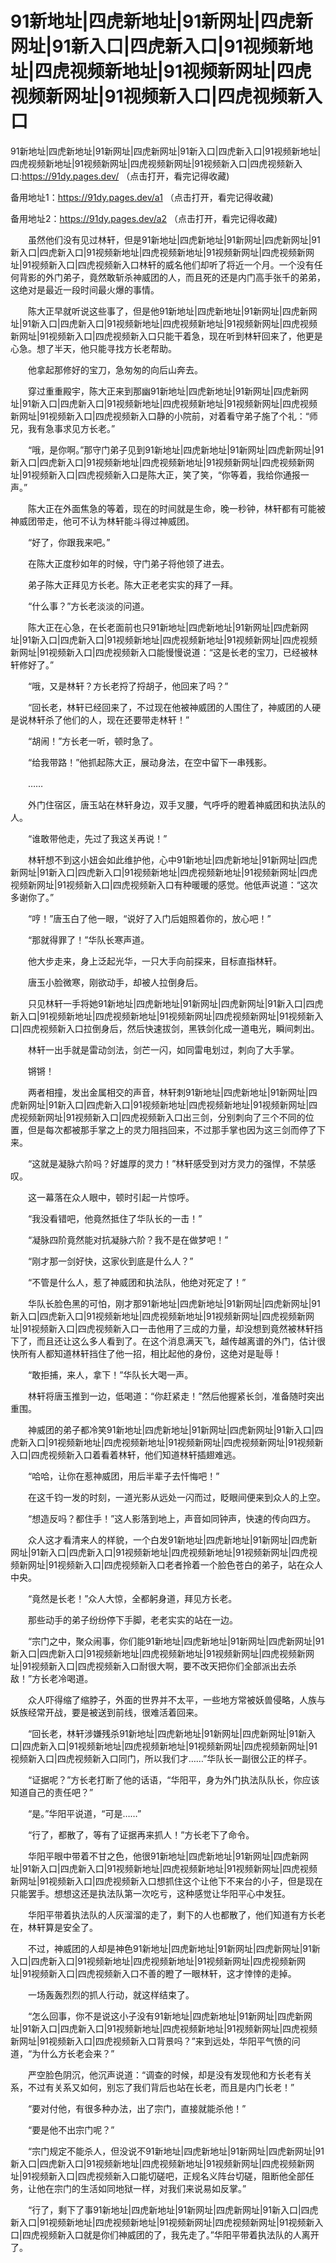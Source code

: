 # 91新地址|四虎新地址|91新网址|四虎新网址|91新入口|四虎新入口|91视频新地址|四虎视频新地址|91视频新网址|四虎视频新网址|91视频新入口|四虎视频新入口




91新地址|四虎新地址|91新网址|四虎新网址|91新入口|四虎新入口|91视频新地址|四虎视频新地址|91视频新网址|四虎视频新网址|91视频新入口|四虎视频新入口:https://91dy.pages.dev/ （点击打开，看完记得收藏)

备用地址1：https://91dy.pages.dev/a1 （点击打开，看完记得收藏)

备用地址2：https://91dy.pages.dev/a2 （点击打开，看完记得收藏)





　　虽然他们没有见过林轩，但是91新地址|四虎新地址|91新网址|四虎新网址|91新入口|四虎新入口|91视频新地址|四虎视频新地址|91视频新网址|四虎视频新网址|91视频新入口|四虎视频新入口林轩的威名他们却听了将近一个月。一个没有任何背影的外门弟子，竟然敢斩杀神威团的人，而且死的还是内门高手张千的弟弟，这绝对是最近一段时间最火爆的事情。

　　陈大正早就听说这些事了，但是他91新地址|四虎新地址|91新网址|四虎新网址|91新入口|四虎新入口|91视频新地址|四虎视频新地址|91视频新网址|四虎视频新网址|91视频新入口|四虎视频新入口只能干着急，现在听到林轩回来了，他更是心急。想了半天，他只能寻找方长老帮助。

　　他拿起那修好的宝刀，急匆匆的向后山奔去。

　　穿过重重殿宇，陈大正来到那幽91新地址|四虎新地址|91新网址|四虎新网址|91新入口|四虎新入口|91视频新地址|四虎视频新地址|91视频新网址|四虎视频新网址|91视频新入口|四虎视频新入口静的小院前，对着看守弟子施了个礼：“师兄，我有急事求见方长老。”

　　“哦，是你啊。”那守门弟子见到91新地址|四虎新地址|91新网址|四虎新网址|91新入口|四虎新入口|91视频新地址|四虎视频新地址|91视频新网址|四虎视频新网址|91视频新入口|四虎视频新入口是陈大正，笑了笑，“你等着，我给你通报一声。”

　　陈大正在外面焦急的等着，现在的时间就是生命，晚一秒钟，林轩都有可能被神威团带走，他可不认为林轩能斗得过神威团。

　　“好了，你跟我来吧。”

　　在陈大正度秒如年的时候，守门弟子将他领了进去。

　　弟子陈大正拜见方长老。陈大正老老实实的拜了一拜。

　　“什么事？”方长老淡淡的问道。

　　陈大正在心急，在长老面前也只91新地址|四虎新地址|91新网址|四虎新网址|91新入口|四虎新入口|91视频新地址|四虎视频新地址|91视频新网址|四虎视频新网址|91视频新入口|四虎视频新入口能慢慢说道：“这是长老的宝刀，已经被林轩修好了。”

　　“哦，又是林轩？方长老捋了捋胡子，他回来了吗？”

　　“回长老，林轩已经回来了，不过现在他被神威团的人围住了，神威团的人硬是说林轩杀了他们的人，现在还要带走林轩！”

　　“胡闹！”方长老一听，顿时急了。

　　“给我带路！”他抓起陈大正，展动身法，在空中留下一串残影。

　　……

　　外门住宿区，唐玉站在林轩身边，双手叉腰，气呼呼的瞪着神威团和执法队的人。

　　“谁敢带他走，先过了我这关再说！”

　　林轩想不到这小妞会如此维护他，心中91新地址|四虎新地址|91新网址|四虎新网址|91新入口|四虎新入口|91视频新地址|四虎视频新地址|91视频新网址|四虎视频新网址|91视频新入口|四虎视频新入口有种暖暖的感觉。他低声说道：“这次多谢你了。”

　　“哼！”唐玉白了他一眼，“说好了入门后姐照着你的，放心吧！”

　　“那就得罪了！”华队长寒声道。

　　他大步走来，身上泛起光华，一只大手向前探来，目标直指林轩。

　　唐玉小脸微寒，刚欲动手，却被人拉倒身后。

　　只见林轩一手将她91新地址|四虎新地址|91新网址|四虎新网址|91新入口|四虎新入口|91视频新地址|四虎视频新地址|91视频新网址|四虎视频新网址|91视频新入口|四虎视频新入口拉倒身后，然后快速拔剑，黑铁剑化成一道电光，瞬间刺出。

　　林轩一出手就是雷动剑法，剑芒一闪，如同雷电划过，刺向了大手掌。

　　锵锵！

　　两者相撞，发出金属相交的声音，林轩刺91新地址|四虎新地址|91新网址|四虎新网址|91新入口|四虎新入口|91视频新地址|四虎视频新地址|91视频新网址|四虎视频新网址|91视频新入口|四虎视频新入口出三剑，分别刺向了三个不同的位置，但是每次都被那手掌之上的灵力阻挡回来，不过那手掌也因为这三剑而停了下来。

　　“这就是凝脉六阶吗？好雄厚的灵力！”林轩感受到对方灵力的强悍，不禁感叹。

　　这一幕落在众人眼中，顿时引起一片惊呼。

　　“我没看错吧，他竟然抵住了华队长的一击！”

　　“凝脉四阶竟然能对抗凝脉六阶？我不是在做梦吧！”

　　“刚才那一剑好快，这家伙到底是什么人？”

　　“不管是什么人，惹了神威团和执法队，他绝对死定了！”

　　华队长脸色黑的可怕，刚才那91新地址|四虎新地址|91新网址|四虎新网址|91新入口|四虎新入口|91视频新地址|四虎视频新地址|91视频新网址|四虎视频新网址|91视频新入口|四虎视频新入口一击他用了三成的力量，却没想到竟然被林轩挡下了，而且还让这么多人看到了。在这个消息满天飞，越传越离谱的外门，估计很快所有人都知道林轩挡住了他一招，相比起他的身份，这绝对是耻辱！

　　“敢拒捕，来人，拿下！”华队长大喝一声。

　　林轩将唐玉推到一边，低喝道：“你赶紧走！”然后他握紧长剑，准备随时突出重围。

　　神威团的弟子都冷笑91新地址|四虎新地址|91新网址|四虎新网址|91新入口|四虎新入口|91视频新地址|四虎视频新地址|91视频新网址|四虎视频新网址|91视频新入口|四虎视频新入口着看着林轩，他们知道林轩插翅难逃。

　　“哈哈，让你在惹神威团，用后半辈子去忏悔吧！”

　　在这千钧一发的时刻，一道光影从远处一闪而过，眨眼间便来到众人的上空。

　　“想造反吗？都住手！”这人影落到地上，声音如同钟声，快速的传向四方。

　　众人这才看清来人的样貌，一个白发91新地址|四虎新地址|91新网址|四虎新网址|91新入口|四虎新入口|91视频新地址|四虎视频新地址|91视频新网址|四虎视频新网址|91视频新入口|四虎视频新入口老者拎着一个脸色苍白的弟子，站在众人中央。

　　“竟然是长老！”众人大惊，全都躬身道，拜见方长老。

　　那些动手的弟子纷纷停下手脚，老老实实的站在一边。

　　“宗门之中，聚众闹事，你们能91新地址|四虎新地址|91新网址|四虎新网址|91新入口|四虎新入口|91视频新地址|四虎视频新地址|91视频新网址|四虎视频新网址|91视频新入口|四虎视频新入口耐很大啊，要不改天把你们全部派出去杀敌！”方长老冷喝道。

　　众人吓得缩了缩脖子，外面的世界并不太平，一些地方常被妖兽侵略，人族与妖族经常开战，要是被送到前线，很难活着回来。

　　“回长老，林轩涉嫌残杀91新地址|四虎新地址|91新网址|四虎新网址|91新入口|四虎新入口|91视频新地址|四虎视频新地址|91视频新网址|四虎视频新网址|91视频新入口|四虎视频新入口同门，所以我们才……”华队长一副很公正的样子。

　　“证据呢？”方长老打断了他的话语，“华阳平，身为外门执法队队长，你应该知道自己的责任吧？”

　　“是。”华阳平说道，“可是……”

　　“行了，都散了，等有了证据再来抓人！”方长老下了命令。

　　华阳平眼中带着不甘之色，他很91新地址|四虎新地址|91新网址|四虎新网址|91新入口|四虎新入口|91视频新地址|四虎视频新地址|91视频新网址|四虎视频新网址|91视频新入口|四虎视频新入口想抓住这个让他下不来台的小子，但是现在只能罢手。想想这还是执法队第一次吃亏，这种感觉让华阳平心中发狂。

　　华阳平带着执法队的人灰溜溜的走了，剩下的人也都散了，他们知道有方长老在，林轩算是安全了。

　　不过，神威团的人却是神色91新地址|四虎新地址|91新网址|四虎新网址|91新入口|四虎新入口|91视频新地址|四虎视频新地址|91视频新网址|四虎视频新网址|91视频新入口|四虎视频新入口不善的瞪了一眼林轩，这才悻悻的走掉。

　　一场轰轰烈烈的抓人行动，就这样结束了。

　　“怎么回事，你不是说这小子没有91新地址|四虎新地址|91新网址|四虎新网址|91新入口|四虎新入口|91视频新地址|四虎视频新地址|91视频新网址|四虎视频新网址|91视频新入口|四虎视频新入口背景吗？”来到远处，华阳平气愤的问道，“为什么方长老会来？”

　　严空脸色阴沉，他沉声说道：“调查的时候，却是没有发现他和方长老有关系，不过有关系又如何，别忘了我们背后也站在长老，而且是内门长老！”

　　“要对付他，有很多种办法，出了宗门，直接就能杀他！”

　　“要是他不出宗门呢？”

　　“宗门规定不能杀人，但没说不91新地址|四虎新地址|91新网址|四虎新网址|91新入口|四虎新入口|91视频新地址|四虎视频新地址|91视频新网址|四虎视频新网址|91视频新入口|四虎视频新入口能切磋吧，正规名义阵台切磋，阻断他全部任务，让他在宗门的生活如同地狱一样，对我们来说易如反掌。”

　　“行了，剩下了事91新地址|四虎新地址|91新网址|四虎新网址|91新入口|四虎新入口|91视频新地址|四虎视频新地址|91视频新网址|四虎视频新网址|91视频新入口|四虎视频新入口就是你们神威团的了，我先走了。”华阳平带着执法队的人离开了。
